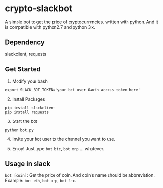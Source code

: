 # crypto-slackbot

A simple bot to get the price of cryptocurrencies. written with python. And it is compatible with python2.7 and python 3.x. 

## Dependency

slackclient, requests

## Get Started

1. Modify your bash
```
export SLACK_BOT_TOKEN='your bot user OAuth access token here'
```

2. Install Packages
```
pip install slackclient
pip install requests
```

3. Start the bot

```
python bot.py
```

4. Invite your bot user to the channel you want to use.

5. Enjoy! Just type `bot btc`, `bot xrp` ... whatever. 

## Usage in slack

`bot [coin]`: Get the price of coin. And coin's name should be abbreviation. Example: `bot eth`, `bot xrp`, `bot ltc`.



